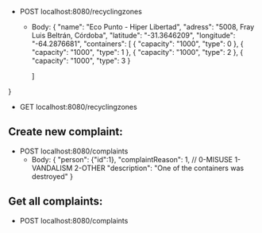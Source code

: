 - POST localhost:8080/recyclingzones 
  - Body:
    {
    "name": "Eco Punto - Hiper Libertad",
    "adress": "5008, Fray Luis Beltrán, Córdoba",
    "latitude": "-31.3646209",
    "longitude": "-64.2876681",
    "containers": [
    {
    "capacity": "1000",
    "type": 0
    },
    {
    "capacity": "1000",
    "type": 1
    },
    {
    "capacity": "1000",
    "type": 2
    },
    {
    "capacity": "1000",
    "type": 3
    }

    ]

}

- GET localhost:8080/recyclingzones

## Create new complaint:
- POST localhost:8080/complaints
  - Body:
  {
  "person": {"id":1},
  "complaintReason": 1, // 0-MISUSE 1-VANDALISM 2-OTHER
  "description": "One of the containers was destroyed"
  }

## Get all complaints:
- POST localhost:8080/complaints